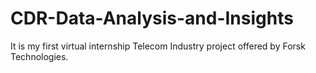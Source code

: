 # CDR-Data-Analysis-and-Insights
It is my first virtual internship Telecom Industry project offered by Forsk Technologies.
